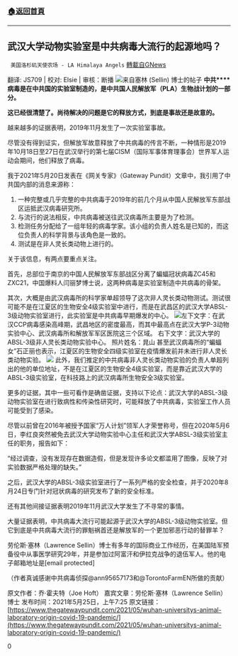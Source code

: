 ###  [:house:返回首頁](https://github.com/ourhimalayas/txt)
---

## 武汉大学动物实验室是中共病毒大流行的起源地吗？
` 美国洛杉矶天使农场 - LA Himalaya Angels` [轉載自GNews](https://gnews.org/zh-hans/1286115/)

翻译: JS709 | 校对: Elsie | 审核：断播
![]()![](https://gnews-media-offload.s3.amazonaws.com/wp-content/uploads/2021/05/31131049/Wuhan-University-1.jpg)来自塞林 (Sellin) 博士的帖子
**中共****病毒是在中共国的实验室制造的，是中共国人民解放军（****PLA****）生物战计划的一部分。**

**这已经很清楚了。尚待解决的问题是它的释放方式，到底是事故还是故意的。**

越来越多的证据表明，2019年11月发生了一次实验室事故。

尽管没有得到证实，但解放军故意释放了中共病毒的传言不断，一种情形是2019年10月18日至27日在武汉举行的第七届CISM（国际军事体育理事会）世界军人运动会期间，他们释放了病毒。

我于2021年5月20日发表在《网关专家》（Gateway Pundit）文章中，我引用了中共国内部的消息来源称：

1. 一种完整或几乎完整的中共病毒于2019年的前几个月从中国人民解放军东部战区运抵武汉病毒研究所。
2. 与流行的说法相反，中共病毒被送往武汉病毒所主要是为了检测。
3. 检测任务分配给了一组年轻的病毒学家。该小组的负责人姓名是已知的，而这位负责人的科学背景与该角色是一致的。
4. 测试是在非人灵长类动物上进行的。


关于该信息，有两点要重点关注。

首先，总部位于南京的中国人民解放军东部战区分离了蝙蝠冠状病毒ZC45和ZXC21，中国爆料人闫丽梦博士说，这两种病毒是实验室制造中共病毒的骨架。

其次，大概是由武汉病毒所的科学家单超领导了这次非人灵长类动物测试。测试很可能不是在江夏区的生物安全4级实验室中进行，而是在武昌区的武汉大学ABSL-3级动物实验室进行，此实验室是中共病毒早期爆发的中心。
![]()![](https://gnews-media-offload.s3.amazonaws.com/wp-content/uploads/2021/05/31131302/WU-ABSL-3.jpg)左下文字：在武汉CCP病毒感染高峰期，武昌地区的密度最高，而其中最高点在武汉大学P-3动物实验中心、武汉病毒所和解放军军区医院这三个区域。 右下文字：武汉大学的ABSL-3级非人灵长类动物实验中心。 照片姓名：晁山
甚至武汉病毒所的“蝙蝠女”石正丽也表示，江夏区的生物安全四级实验室在疫情爆发前并未进行非人灵长类动物实验。
![]()![](https://gnews-media-offload.s3.amazonaws.com/wp-content/uploads/2021/05/31131740/Bat-woman-P4.jpg)
此外，我们推定的中共病毒非人灵长类动物实验的负责人单超列出的他的单位地址，不是在江夏区的生物安全4级实验室，而是靠近武汉大学的ABSL-3级实验室，在科技路上的武汉病毒所生物安全3级实验室。

更多的证据，其中一些可看作是确凿证据，支持以下论点：武汉大学的ABSL-3级动物实验室在进行致病性和传染性研究时，可能释放了中共病毒，实验室工作人员可能受到了感染。

尽管以前曾在2016年被授予国家“万人计划”领军人才荣誉称号，但在2020年5月6日，李红良突然被免去武汉大学动物实验中心主任和武汉大学ABSL-3级实验室主任的职务，报告如下：

“经过调查，没有发现存在数据造假，但是发现许多论文都滥用了图像，反映了对实验数据严格处理的缺失。”

之后，武汉大学的ABSL-3级实验室进行了一系列严格的安全检查，并于2020年8月24日专门针对冠状病毒的研究发布了新的安全标准。

还有其他间接证据表明2019年11月武汉大学发生了不寻常的事情。

大量证据表明，中共病毒大流行可能起源于武汉大学的ABSL-3级动物实验室。但它到底是中共病毒大流行的罪魁祸首还是解放军的一个更加邪恶行动的替罪羊？

劳伦斯·塞林（Lawrence Sellin）博士有多年的国际商业工作经历，在美国陆军预备役中从事医学研究29年，并是参加过阿富汗和伊拉克战争的退伍军人。他的电子邮箱地址是[email protected]

（作者真诚感谢中共病毒侦探@ann95657173和@TorontoFarmEN所做的贡献）

原文作者：乔·霍夫特（Joe Hoft）
嘉宾文章：劳伦斯·塞林（Lawrence Sellin）博士
发布时间：2021年5月25日，上午7:25
原文链接：[https://www.thegatewaypundit.com/2021/05/wuhan-universitys-animal-laboratory-origin-covid-19-pandemic/](https://www.thegatewaypundit.com/2021/05/wuhan-universitys-animal-laboratory-origin-covid-19-pandemic/)

0
